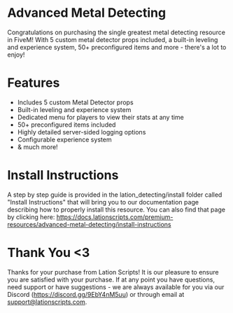 # Advanced Metal Detecting
Congratulations on purchasing the single greatest metal detecting resource in FiveM! With 5 custom metal detector props included, a built-in leveling and experience system, 50+ preconfigured items and more - there's a lot to enjoy!

# Features
- Includes 5 custom Metal Detector props
- Built-in leveling and experience system
- Dedicated menu for players to view their stats at any time
- 50+ preconfigured items included
- Highly detailed server-sided logging options
- Configurable experience system
- & much more!

# Install Instructions
A step by step guide is provided in the lation_detecting/install folder called "Install Instructions" that will bring you to our documentation page describing how to properly install this resource. You can also find that page by clicking here: https://docs.lationscripts.com/premium-resources/advanced-metal-detecting/install-instructions

# Thank You <3
Thanks for your purchase from Lation Scripts! It is our pleasure to ensure you are satisfied with your purchase. If at any point you have questions, need support or have suggestions - we are always available for you via our Discord (https://discord.gg/9EbY4nM5uu) or through email at support@lationscripts.com.
